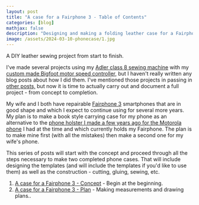 ```yaml
---
layout: post
title: "A case for a Fairphone 3 - Table of Contents"
categories: [blog]
mathjax: false
description: "Designing and making a folding leather case for a Fairphone 3 smartphone."
image: /assets/2024-03-10-phonecase/1.jpg
---
```

A DIY leather sewing project from start to finish.

I've made several projects using my [Adler class 8 sewing machine](adler-toc) with my [custom made Bigfoot motor speed controller,](motorcontrol-toc) but I haven't really written any blog posts about how I did them.  I've mentioned those projects in passing in [other posts,](motorcontrol16) but now it is time to actually carry out and document a full project - from concept to completion.

My wife and I both have repairable [Fairphone 3](https://shop.fairphone.com/shop/category/spare-parts-4?category=4&filters=35-37) smartphones that are in good shape and which I expect to continue using for several more years.  My plan is to make a book style carrying case for my phone as an alternative to the [phone holster I made a few years ago for the Motorola phone](phoneholster) I had at the time and which currently holds my Fairphone. The plan is to make mine first (with all the mistakes) then make a second one for my wife's phone.

This series of posts will start with the concept and proceed through all the steps necessary to make two completed phone cases.  That will include designing the templates (and will include the templates if you'd like to use them) as well as the construction - cutting, gluing, sewing, etc.

1. [A case for a Fairphone 3 - Concept](phonecase1) - Begin at the beginning.
2. [A case for a Fairphone 3 - Plan](phonecase2) - Making measurements and drawing plans..

